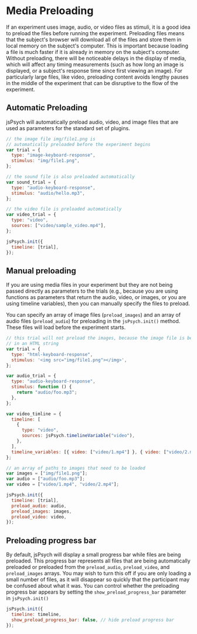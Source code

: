 # Media Preloading

If an experiment uses image, audio, or video files as stimuli, it is a good idea to preload the files before running the experiment. Preloading files means that the subject's browser will download all of the files and store them in local memory on the subject's computer. This is important because loading a file is much faster if it is already in memory on the subject's computer. Without preloading, there will be noticeable delays in the display of media, which will affect any timing measurements (such as how long an image is displayed, or a subject's response time since first viewing an image). For particularly large files, like video, preloading content avoids lengthy pauses in the middle of the experiment that can be disruptive to the flow of the experiment.

## Automatic Preloading

jsPsych will automatically preload audio, video, and image files that are used as parameters for the standard set of plugins.

```javascript
// the image file img/file1.png is
// automatically preloaded before the experiment begins
var trial = {
  type: "image-keyboard-response",
  stimulus: "img/file1.png",
};

// the sound file is also preloaded automatically
var sound_trial = {
  type: "audio-keyboard-response",
  stimulus: "audio/hello.mp3",
};

// the video file is preloaded automatically
var video_trial = {
  type: "video",
  sources: ["video/sample_video.mp4"],
};

jsPsych.init({
  timeline: [trial],
});
```

## Manual preloading

If you are using media files in your experiment but they are not being passed directly as parameters to the trials (e.g., because you are using functions as parameters that return the audio, video, or images, or you are using timeline variables), then you can manually specify the files to preload.

You can specify an array of image files (`preload_images`) and an array of audio files (`preload_audio`) for preloading in the `jsPsych.init()` method. These files will load before the experiment starts.

```javascript
// this trial will not preload the images, because the image file is being used
// in an HTML string
var trial = {
  type: "html-keyboard-response",
  stimulus: '<img src="img/file1.png"></img>',
};

var audio_trial = {
  type: "audio-keyboard-response",
  stimulus: function () {
    return "audio/foo.mp3";
  },
};

var video_timline = {
  timeline: [
    {
      type: "video",
      sources: jsPsych.timelineVariable("video"),
    },
  ],
  timeline_variables: [{ video: ["video/1.mp4"] }, { video: ["video/2.mp4"] }],
};

// an array of paths to images that need to be loaded
var images = ["img/file1.png"];
var audio = ["audio/foo.mp3"];
var video = ["video/1.mp4", "video/2.mp4"];

jsPsych.init({
  timeline: [trial],
  preload_audio: audio,
  preload_images: images,
  preload_video: video,
});
```

## Preloading progress bar

By default, jsPsych will display a small progress bar while files are being preloaded. This progress bar represents all files that are being automatically preloaded or preloaded from the `preload_audio`, `preload_video`, and `preload_images` arrays. You may wish to turn this off if you are only loading a small number of files, as it will disappear so quickly that the participant may be confused about what it was. You can control whether the preloading progress bar appears by setting the `show_preload_progress_bar` parameter in `jsPsych.init()`

```javascript
jsPsych.init({
  timeline: timeline,
  show_preload_progress_bar: false, // hide preload progress bar
});
```
